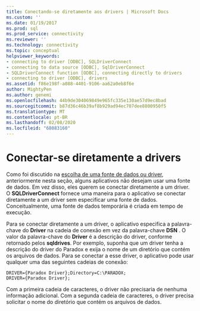 ```yaml
---
title: Conectando-se diretamente aos drivers | Microsoft Docs
ms.custom: ''
ms.date: 01/19/2017
ms.prod: sql
ms.prod_service: connectivity
ms.reviewer: ''
ms.technology: connectivity
ms.topic: conceptual
helpviewer_keywords:
- connecting to driver [ODBC], SQLDriverConnect
- connecting to data source [ODBC], SqlDriverConnect
- SQLDriverConnect function [ODBC], connecting directly to drivers
- connecting to driver [ODBC], drivers
ms.assetid: f86e198f-a088-4401-9106-aa62a0eb8f6e
author: MightyPen
ms.author: genemi
ms.openlocfilehash: 44b9de304069849e965fc335e130ae57d9ec8bad
ms.sourcegitcommit: b87d36c46b39af8b929ad94ec707dee8800950f5
ms.translationtype: MT
ms.contentlocale: pt-BR
ms.lasthandoff: 02/08/2020
ms.locfileid: "68083160"
---
```

# <a name="connecting-directly-to-drivers"></a>Conectar-se diretamente a drivers
Como foi discutido na [escolha de uma fonte de dados ou driver](../../../odbc/reference/develop-app/choosing-a-data-source-or-driver.md), anteriormente nesta seção, alguns aplicativos não desejam usar uma fonte de dados. Em vez disso, eles querem se conectar diretamente a um driver. O **SQLDriverConnect** fornece uma maneira para o aplicativo se conectar diretamente a um driver sem especificar uma fonte de dados. Conceitualmente, uma fonte de dados temporária é criada em tempo de execução.  
  
 Para se conectar diretamente a um driver, o aplicativo especifica a palavra-chave do **Driver** na cadeia de conexão em vez da palavra-chave **DSN** . O valor da palavra-chave do **Driver** é a descrição do driver, conforme retornado pelos **sqldrives**. Por exemplo, suponha que um driver tenha a descrição do driver do Paradox e exija o nome de um diretório que contém os arquivos de dados. Para se conectar a esse driver, o aplicativo pode usar qualquer uma das seguintes cadeias de conexão:  
  
```  
DRIVER={Paradox Driver};Directory=C:\PARADOX;  
DRIVER={Paradox Driver};  
```  
  
 Com a primeira cadeia de caracteres, o driver não precisaria de nenhuma informação adicional. Com a segunda cadeia de caracteres, o driver precisa solicitar o nome do diretório que contém os arquivos de dados.

